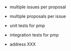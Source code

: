 - multiple issues per proposal
- multiple proposals per issue

- unit tests for pmp
- integration tests for pmp

- address XXX
